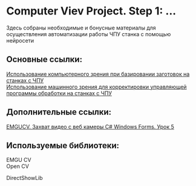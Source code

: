 # Computer Viev Project. Step 1: ... 
Здесь собраны необходимые и бонусные материалы для осуществления автоматизации работы ЧПУ станка с помощью нейросети 
## Основные ссылки:
[Использование компьютерного зрения при базировании заготовок на станках с ЧПУ](https://cyberleninka.ru/article/n/ispolzovanie-kompyuternogo-zreniya-pri-bazirovanii-zagotovok-na-stankah-s-chpu/viewer)  
[Использование машинного зрения для корректировки управляющей программы обработки на станках с ЧПУ](https://www.researchgate.net/publication/340444124_Ispolzovanie_masinnogo_zrenia_dla_korrektirovki_upravlausej_programmy_obrabotki_na_stankah_s_CPU)  
## Дополнительные ссылки:
[EMGUCV. Захват видео с веб камеры С# Windows Forms. Урок 5](https://www.youtube.com/watch?v=NyRRkI8MSb4)  
## Используемые библиотеки:
EMGU CV  
Open CV  
  
DirectShowLib  
